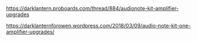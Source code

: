 https://darklantern.proboards.com/thread/884/audionote-kit-amplifier-upgrades

https://darklanternforowen.wordpress.com/2018/03/09/audio-note-kit-one-amplifier-upgrades/

